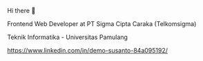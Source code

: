 Hi there 👋

Frontend Web Developer at PT Sigma Cipta Caraka (Telkomsigma)

Teknik Informatika - Universitas Pamulang

https://www.linkedin.com/in/demo-susanto-84a095192/
